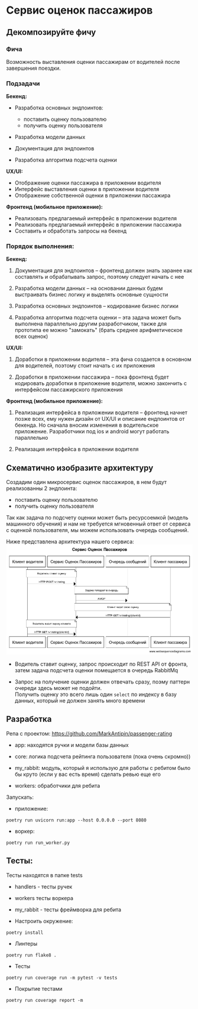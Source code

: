 # Сервис оценок пассажиров
## Декомпозируйте фичу 

### Фича
 Возможность выставления оценки пассажирам
 от водителей после завершения поездки.
 
### Подзадачи
**Бекенд:**
* Разработка основных эндпоинтов:
    * поставить оценку пользователю
    * получить оценку пользователя
    
* Разработка модели данных
* Документация для эндпоинтов
* Разработка алгоритма подсчета оценки

**UX/UI:**
* Отображение оценки пассажира в приложении водителя
* Интерфейс выставления оценки в приложении водителя
* Отображение собственной оценки в приложении пассажира

**Фронтенд (мобильное приложение):**
* Реализовать предлагаемый интерфейс в приложении водителя
* Реализовать предлагаемый интерфейс в приложении пассажира
* Составить и обработать запросы на бекенд

### Порядок выполнения:
**Бекенд:**
1. Документация для эндпоинтов – фронтенд должен знать заранее как составлять
   и обрабатывать запрос, поэтому следует начать с нее
   
2. Разработка модели данных – на основании данных будем выстраивать бизнес логику
   и выделять основные сущности
   
3. Разработка основных эндпоинтов – кодирование бизнес логики
4. Разработка алгоритма подсчета оценки – эта задача может быть выполнена параллельно
   другим разработчиком, также для прототипа ее можно "замокать"
   (брать среднее арифметическое всех оценок)
   
**UX/UI:**
1. Доработки в приложении водителя – эта фича создается в основном для водителей,
   поэтому стоит начать с их приложения
   
2. Доработки в приложении пассажира – пока фронтенд будет кодировать доработки в
   приложение водителя, можно закончить с интерфейсом пассажирского приложения

**Фронтенд (мобильное приложение):**
1. Реализация интерфейса в приложении водителя – фронтенд начнет позже всех,
   ему нужен дизайн от UX/UI и описание ендпоинтов от бекенда. Но сначала вносим
   изменения в водительское приложение. Разработчики под ios и android могут
   работать параллельно
   
2. Реализация интерфейса в приложении водителя


## Схематично изобразите архитектуру

Создадим один микросервис оценок пассажиров, в нем будут реализованны 2 эндпоинта:
* поставить оценку пользователю
* получить оценку пользователя

Так как задача по подсчету оценки может быть ресурсоемкой
(модель машинного обучения) и нам не требуется мгновенный ответ от сервиса
с оценкой пользователя, мы можем использовать очередь сообщений.

Ниже представлена архитектура нашего сервиса:
![service_sequence](images/rating_service_sequence_diagram.png)

* Водитель ставит оценку, запрос происходит по REST API от фронта,
  затем задача подсчета оценки помещается в очередь RabbitMq

* Запрос на получение оценки должен отвечать сразу, поэму паттерн очереди здесь может не подойти.  
  Получить оценку это всего лишь один ```select``` по индексу в базу данных,
  который не должен занять много времени
  

## Разработка
Репа с проектом: https://github.com/MarkAntipin/passenger-rating

* app: находятся ручки и модели базы данных
* core: логика подсчета рейтинга пользователя (пока очень скромно))
* my_rabbit: модуль, который я использую для работы с ребитом
    было бы круто (если у вас есть время) сделать ревью еще его
  
* workers: обработчики для ребита

Запускать:
* приложение: 
```
poetry run uvicorn run:app --host 0.0.0.0 --port 8080
 ```
* воркер:
```
poetry run run_worker.py
```


## Тесты:
Тесты находятся в папке tests
* handlers - тесты ручек
* workers тесты воркера
* my_rabbit - тесты фреймворка для ребита


* Настроить окружение:
```
poetry install
```
* Линтеры
```
poetry run flake8 .
```
* Тесты
```
poetry run coverage run -m pytest -v tests
```
* Покрытие тестами
```
poetry run coverage report -m 
```
